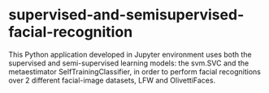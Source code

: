 # supervised-and-semisupervised-facial-recognition

This Python application developed in Jupyter environment uses both the supervised and semi-supervised learning models: the svm.SVC and the metaestimator SelfTrainingClassifier, in order to perform facial recognitions over 2 different facial-image datasets, LFW and OlivettiFaces.

